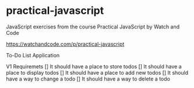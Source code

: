 # practical-javascript
JavaScript exercises from the course Practical JavaScript by Watch and Code

https://watchandcode.com/p/practical-javascript

To-Do List Application

V1 Requiremets 
[] It should have a place to store todos
[] It should have a place to display todos
[] It should have a place to add new todos
[] It should have a way to change a todo
[] It should have a way to delete a todo
